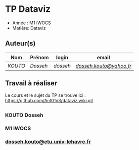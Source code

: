 
# TP Dataviz

- Année : M1 iWOCS
- Matière: Dataviz

## Auteur(s)

|Nom|Prénom|login|email|
|--|--|--|--|
| *KOUTO* | *Dosseh* | *dosseh* | *dosseh.kouto@yahoo.fr* |


## Travail à réaliser


Le cours et le sujet du TP se trouve ici : https://github.com/Ant01n3/dataviz.wiki.git



## 
### KOUTO Dosseh
### M1 IWOCS
### dosseh.kouto@etu.univ-lehavre.fr
